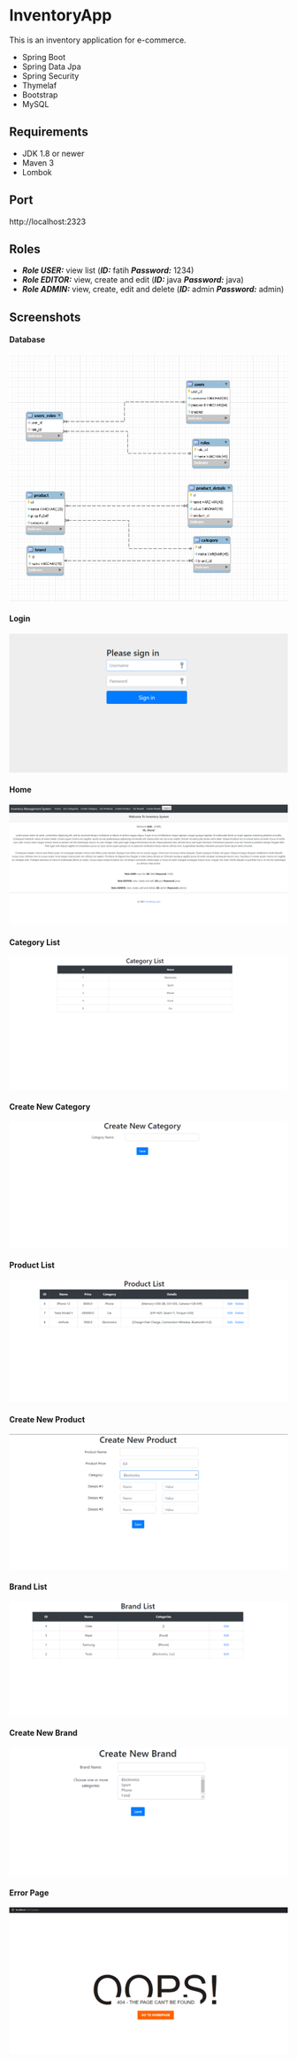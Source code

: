 # InventoryApp
This is an inventory application for e-commerce.
- Spring Boot
- Spring Data Jpa
- Spring Security
- Thymelaf
- Bootstrap
- MySQL


## Requirements
- JDK 1.8 or newer
- Maven 3
- Lombok

## Port
http://localhost:2323

## Roles

- **_Role USER:_** view list (**_ID:_** fatih **_Password:_** 1234)
- **_Role EDITOR:_** view, create and edit (**_ID:_** java **_Password:_** java)
- **_Role ADMIN:_** view, create, edit and delete (**_ID:_** admin **_Password:_** admin)

## Screenshots

#### Database
![Database](https://github.com/altunfatih/InventoryApp/blob/master/images/database.png)

#### Login
![Login](https://github.com/altunfatih/InventoryApp/blob/master/images/login.png)

#### Home
![Home](https://github.com/altunfatih/InventoryApp/blob/master/images/home.png)

#### Category List
![Home](https://github.com/altunfatih/InventoryApp/blob/master/images/categoryList.png)

#### Create New Category
![Home](https://github.com/altunfatih/InventoryApp/blob/master/images/createCategory.png)

#### Product List
![Home](https://github.com/altunfatih/InventoryApp/blob/master/images/productList.png)

#### Create New Product
![Home](https://github.com/altunfatih/InventoryApp/blob/master/images/createProduct.png)

#### Brand List
![Home](https://github.com/altunfatih/InventoryApp/blob/master/images/brandList.png)

#### Create New Brand
![Home](https://github.com/altunfatih/InventoryApp/blob/master/images/createBrand.png)

#### Error Page
![Error](https://github.com/altunfatih/InventoryApp/blob/master/images/error.png)
